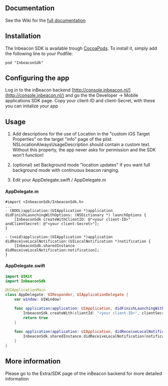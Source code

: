 ## Documentation

See the Wiki for the [full documentation](https://github.com/inbeacon/InbeaconSdk-IOS/wiki)

## Installation

The Inbeacon SDK is available trough [CocoaPods](http://cocoapods.org). To install
it, simply add the following line to your Podfile:

```
pod "InbeaconSdk"
```

## Configuring the app

Log in to the inBeacon backend [http://console.inbeacon.nl/](http://console.inbeacon.nl/) and go the the Developer -> Mobile applications SDK page.
Copy your client-ID and client-Secret, with these you can initalize your app


## Usage

1. Add descriptions for the use of Location in the "custom iOS Target Properties" on the target "info" page of the plist. NSLocationAlwaysUsageDescription should contain a custom text. Without this property, the app never asks for permission and the SDK won't function!

2. (optional) set Background mode "location updates" if you want full background mode with continuous beacon ranging. 

3. Edit your AppDelegate.swift / AppDelegate.m

#### AppDelegate.m

```objc
#import <InbeaconSdk/InbeaconSdk.h>
...
- (BOOL)application:(UIApplication *)application didFinishLaunchingWithOptions: (NSDictionary *) launchOptions {
    [InbeaconSdk createWithClientID: @"<your client-ID>" andClientSecret: @"<your client-Secret>"]; 
}

- (void)application:(UIApplication *)application didReceiveLocalNotification:(UILocalNotification *)notification {
    [InbeaconSdk.sharedInstance didReceiveLocalNotification:notification];
}
```

#### AppDelegate.swift
```swift
import UIKit
import InbeaconSdk

@UIApplicationMain
class AppDelegate: UIResponder, UIApplicationDelegate {
    var window: UIWindow?

    func application(application: UIApplication, didFinishLaunchingWithOptions launchOptions: [NSObject: AnyObject]?) -> Bool {
        InbeaconSdk.createWith(clientId: "<your client-ID>", clientSecret:  "<your client-Secret")
        return true
    }
    
    func application(application: UIApplication, didReceiveLocalNotification notification: UILocalNotification) {
        InbeaconSdk.sharedInstance.didReceiveLocalNotification(notification)
    }
}
```

## More information
Please go to the Extra/SDK page of the inBeacon backend for more detailed information


